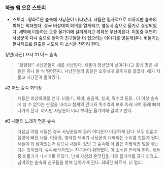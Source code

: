 ### 하늘 맵 오픈 스토리

+ 스토리 : 평화로운 숲속에 사냥꾼이 나타났다. 새들은 필사적으로 피하지만 숲속의 피해는 막대했다.
결국 비상대책 회의를 열게되고, 옆동네 숲으로 옮기로 결정되었다.
새벽에 이동하는 도중 올가미에 걸리게되고 계획은 무산이된다.
이동중 우연히 사냥꾼이 다시 숲으로 돌아가 친구들을 더 잡으려는 이야기를 엿듣게된다.
비둘기는 필사적으로 탈출을 시도해 이 소식을 전하려 한다.


장면(사진) 묘사
#1 어느 숲속
>"탕탕탕!"
사냥꾼들이 새를 사냥한다. 새들이 정신없이 날아다니고 총에 맞은 새들은 하나 둘 씩 떨어진다.
사냥꾼들의 총질은 오후내내 끊이지를 않았다. 해가 저물고 사냥꾼이 돌아갔다.

#2 어느 숲속 회의장
>새들은 비상회의를 연다. 비둘기, 제비, 송골매, 철새, 독수리 등등..
더 이상 숲속에 살 수 없다는 판결을 내리고 철새의 안내와 독수리의 보호 아래 새벽 몰래 빠져나가게 된다.
하지만 사냥꾼이 미리 뿌려둔 올가미에 걸리고 만다.

#3 새들의 노래가 멈춘 숲속
>다음날 아침 새들은 결국 사냥꾼들에 끌려 어디론가 이동하게 된다.
모두 힘없고 절망에 빠진 새들. 이동중, 영리한 제비가 사냥꾼이 대화하는 소리를 엿듣게 된다.
새들이 더 남아있는거 같으니 새들이 있던 그 숲속에 더 많은 치명적인 덫을 놓는다는 것이었다.
숲속에 남아있는 친구들이 위험했다. 이 소식을 전해야 한다.
새들중 비둘기가 나서기로 하였다. 밤새 자신의 온갖힘을 다해 올가미를 끊게 되었고,
남아있는 숲속의 친구들을 향해 날아가게 된다. 최대한 빠르게, 더 멀리.